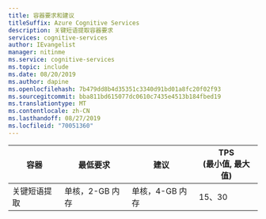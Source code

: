 ```yaml
---
title: 容器要求和建议
titleSuffix: Azure Cognitive Services
description: 关键短语提取容器要求
services: cognitive-services
author: IEvangelist
manager: nitinme
ms.service: cognitive-services
ms.topic: include
ms.date: 08/20/2019
ms.author: dapine
ms.openlocfilehash: 7b479dd8b4d35351c3340d91bd01a8fc20f02f93
ms.sourcegitcommit: bba811bd615077dc0610c7435e4513b184fbed19
ms.translationtype: MT
ms.contentlocale: zh-CN
ms.lasthandoff: 08/27/2019
ms.locfileid: "70051360"
---
```

| 容器 | 最低要求 | 建议 | TPS<br>(最小值, 最大值)|
|-----------|---------|-------------|--|
|关键短语提取 | 单核，2-GB 内存 | 单核，4-GB 内存 |15、30|